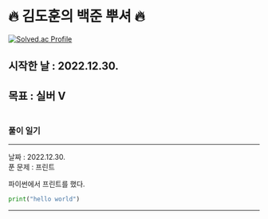 # 🔥 김도훈의 백준 뿌셔 🔥

[![Solved.ac Profile](http://mazassumnida.wtf/api/v2/generate_badge?boj=kdhyu)](https://solved.ac/kdhyu/)
<br>

## 시작한 날 : 2022.12.30.
## 목표 : **실버 V**
### <br>풀이 일기
---
날짜 : 2022.12.30.  
푼 문제 : 프린트  
  
파이썬에서 프린트를 했다.
```python
print("hello world")
```

---